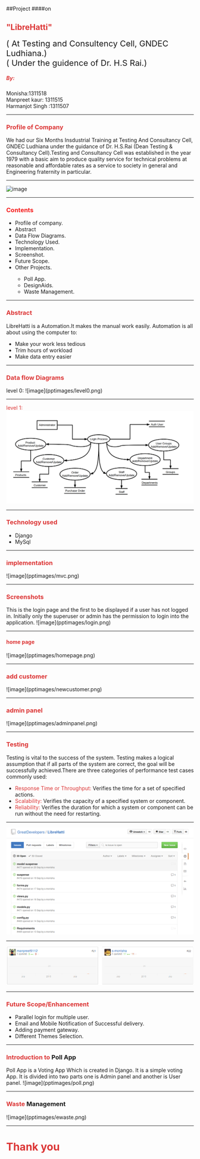 ##Project
####on
<h2  style="color:rgb(220,54,54);">"LibreHatti" </h2>
<span style="font-size:22px;">( At Testing and Consultency Cell, GNDEC Ludhiana.)</span><br/>
<span style="font-size:22px;">( Under the guidence of Dr. H.S Rai.)</span>
<h5  style="color:rgb(220,54,54);">By: </h5>
Monisha:1311518<br/>
Manpreet kaur: 1311515<br/>
Harmanjot Singh :1311507<br/>

---

<h3  style="color:rgb(220,54,54);">Profile of Company </h3>
We had our Six Months Insdustrial Training at Testing And Consultancy Cell, GNDEC Ludhiana
under the guidance of Dr. H.S.Rai (Dean Testing & Consultancy Cell).Testing and Consultancy Cell was established in the year 1979 with a basic aim to produce quality
service for technical problems at reasonable and affordable rates as a service to society in general
and Engineering fraternity in particular.

----

![image](pptimages/tcc.png)

---

<h3  style="color:rgb(246,28,28);">Contents</h3>
<ul>
<li>Profile of company.</li>
<li>Abstract </li>
<li>Data Flow Diagrams. </li>
<li>Technology Used.</li>
<li>Implementation. </li>
<li>Screenshot. </li>
<li>Future Scope.</li>
<li>Other Projects.</li>
<ul>
<li>Poll App.</li>
<li>DesignAids.</li>
<li>Waste Management.</li>
</ul>
</ul>

---

<h3><span  style="color:rgb(220,54,54);">Abstract </span> </h3>
LibreHatti is a Automation.It makes the manual work easily. Automation is all about using the computer to:
<ul>
<li  class="fragment">Make your work less tedious </li>
<li class="fragment"> Trim hours of workload</li>
<li class="fragment">Make data entry easier</li>
</ul>


---

<h3><span  style="color:rgb(220,54,54);">Data flow Diagrams</span>  </h3>
level 0:
![image](pptimages/level0.png)

----

<span  style="color:rgb(220,54,54);">level 1:</span>  </h3>
![image](pptimages/level1.png)

---

 <h3><span  style="color:rgb(220,54,54);">Technology used</span>  </h3>
<ul>
<li  class="fragment">Django </li>
<li class="fragment">MySql</li>
</ul>

---

<h3><span  style="color:rgb(220,54,54);">implementation</span>  </h3>
![image](pptimages/mvc.png)

---

<h3><span  style="color:rgb(220,54,54);">Screenshots</span>  </h3>
This is the login page and the first to be displayed if a user has not logged in. Initially only the
superuser or admin has the permission to login into the application.
![image](pptimages/login.png)

----

<h4><span  style="color:rgb(220,54,54);">home page</span></h4>
![image](pptimages/homepage.png)

----

<h3><span  style="color:rgb(220,54,54);">add customer</span></h3>
![image](pptimages/newcustomer.png)

----

<h3><span  style="color:rgb(220,54,54);">admin panel</span></h3>
![image](pptimages/adminpanel.png)

---

<h3><span  style="color:rgb(220,54,54);">Testing</span></h3>
Testing is vital to the success of the system. Testing makes a logical assumption that if all parts
of the system are correct, the goal will be successfully achieved.There are three categories of performance test cases commonly used:
<ul>
 <li  class="fragment"><span  style="color:rgb(220,54,54);">Response Time or Throughput:</span> Verifies the time for a set of specified actions. </li>
 <li class="fragment"><span  style="color:rgb(220,54,54);"> Scalability:</span> Verifies the capacity of a specified system or component.</li>
 <li class="fragment"><span  style="color:rgb(220,54,54);">Reliability:</span> Verifies the duration for which a system or component can be run without the
need for restarting.</li>
 </ul>

----

![image](pptimages/issues.png)

----

![image](pptimages/contri.png)

---

<h3><span  style="color:rgb(220,54,54);">Future Scope/Enhancement</span></h3>
<ul>
<li class="fragment">Parallel login for multiple user. </li>
 <li class="fragment">Email and Mobile Notification of Successful delivery. </li>
 <li class="fragment">Adding payment gateway. </li>
 <li class="fragment">Different Themes Selection. </li>
</ul>

---

<h3><span  style="color:rgb(220,54,54);">Introduction to </span>Poll App</h3    >
Poll App is a Voting App Which is created in Django. It is a simple voting App. It is divided into
two parts one is Admin panel and another is User panel.
![image](pptimages/poll.png)

---

<h3><span  style="color:rgb(220,54,54);">Waste</span> Management</h3>
![image](pptimages/ewaste.png)

---

<h1><span  style="color:rgb(220,54,54);">Thank you</h1>

